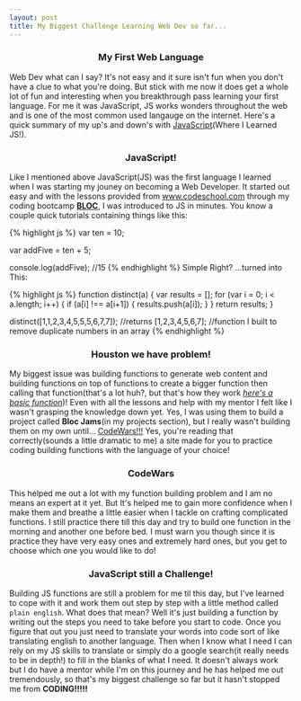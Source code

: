 ```yaml
---
layout: post
title: My Biggest Challenge Learning Web Dev so far...
---
```

### <center>My First Web Language</center>
Web Dev what can I say? It's not easy and it sure isn't fun when you don't have a clue to what you're doing. But stick with me now it does get a whole lot of fun and interesting when you breakthrough pass learning your first language. For me it was JavaScript, JS works wonders throughout the web and is one of the most common used langauge on the internet. Here's a quick summary of my up's and down's with <a href="https://www.codeschool.com/learn/javascript">JavaScript</a>(Where I Learned JS!).

### <center>JavaScript!</center>
Like I mentioned above JavaScript(JS) was the first language I learned when I was starting my jouney on becoming a Web Developer. It started out easy and with the lessons provided from <a href="https://www.codeschool.com/learn/javascript">www.codeschool.com</a> through my coding bootcamp <a href="https://www.bloc.io/web-developer-career-bootcamp?utm_source=adwords&utm_medium=sem&utm_content=sem&utm_campaign=adwords_brand&utm_adgroup=adwords_brand__bloc_terms&utm_keyword=adwords_brand__bloc_terms__bloc.io&gclid=Cj0KEQjw4cLKBRCZmNTvyovvj-4BEiQAl_sgQhWXoQ8D86cPj0528GBwL7agSi7ruwc9GquKKc0iTxYaAtkH8P8HAQ">**BLOC**</a>, I was introduced to JS in minutes. You know a couple quick tutorials containing things like this:

{% highlight js %}
var ten = 10;

var addFive = ten + 5;

console.log(addFive); //15
{% endhighlight %}
Simple Right? ...turned into This:

{% highlight js %}
function distinct(a) {
  var results = [];
  for (var i = 0; i < a.length; i++) {
    if (a[i] !== a[i+1]) {
      results.push(a[i]);
    }
  }
  return results;
}

distinct([1,1,2,3,4,5,5,5,6,7,7]);
//returns [1,2,3,4,5,6,7];
//function I built to remove duplicate numbers in an array
{% endhighlight %}

### <center>Houston we have problem!</center>
My biggest issue was building functions to generate web content and building functions on top of functions to create a bigger function then calling that function(that's a lot huh?, but that's how they work <a href="https://www.w3schools.com/js/js_functions.asp">*here's a basic function*</a>)! Even with all the lessons and help with my mentor I felt like I wasn't grasping the knowledge down yet. Yes, I was using them to build a project called **Bloc Jams**(in my projects section), but I really wasn't building them on my own until... <a href="https://www.codewars.com/">CodeWars!!!</a> Yes, you're reading that correctly(sounds a little dramatic to me) a site made for you to practice coding building functions with the language of your choice!

### <center>CodeWars</center>
This helped me out a lot with my function building problem and I am no means an expert at it yet. But It's helped me to gain more confidence when I make them and breathe a little easier when I tackle on crafting complicated functions. I still practice there till this day and try to build one function in the morning and another one before bed. I must warn you though since it is practice they have very easy ones and extremely hard ones, but you get to choose which one you would like to do!

### <center>JavaScript still a Challenge!</center>
Building JS functions are still a problem for me til this day, but I've learned to cope with it and work them out step by step with a little method called `plain english`. What does that mean? Well it's just building a function by writing out the steps you need to take before you start to code. Once you figure that out you just need to translate your words into code sort of like translating english to another language. Then when I know what I need I can rely on my JS skills to translate or simply do a google search(it really needs to be in depth!) to fill in the blanks of what I need. It doesn't always work but I do have a mentor while I'm on this journey and he has helped me out tremendously, so that's my biggest challenge so far but it hasn't stopped me from **CODING!!!!!**